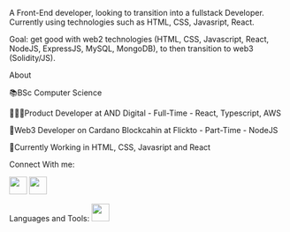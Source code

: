 A Front-End developer, looking to transition into a fullstack Developer. Currently using technologies such as HTML, CSS, Javasript, React.

Goal: get good with web2 technologies (HTML, CSS, Javascript, React, NodeJS, ExpressJS, MySQL, MongoDB), to then transition to web3 (Solidity/JS).

About

📚BSc Computer Science

👨🏻‍💻Product Developer at AND Digital - Full-Time - React, Typescript, AWS

🔮Web3 Developer on Cardano Blockcahin at Flickto - Part-Time - NodeJS

🔨Currently Working in HTML, CSS, Javasript and React

Connect With me: 

<img height="32" width="32" src="https://cdn.jsdelivr.net/npm/simple-icons@v6/icons/linkedin.svg">
<img height="32" width="32" src="https://cdn.jsdelivr.net/npm/simple-icons@v6/icons/twitter.svg" />



Languages and Tools:
<img height="32" width="32" src="https://cdn.jsdelivr.net/npm/simple-icons@v6/icons/https://raw.githubusercontent.com/github/explore/80688e429a7d4ef2fca1e82350fe8e3517d3494d/topics/javascript/javascript.png">
